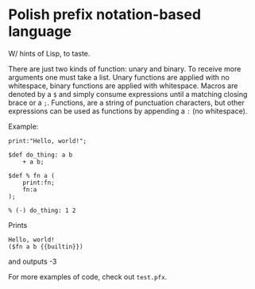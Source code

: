 # Polish prefix notation-based language

W/ hints of Lisp, to taste.

There are just two kinds of function: unary and binary. To receive more
arguments one must take a list. Unary functions are applied with no whitespace,
binary functions are applied with whitespace. Macros are denoted by a `$` and
simply consume expressions until a matching closing brace or a `;`. Functions,
are a string of punctuation characters, but other expressions can be used as
functions by appending a `:` (no whitespace).

Example:

```
print:"Hello, world!";

$def do_thing: a b
    + a b;

$def % fn a (
    print:fn;
    fn:a
);

% (-) do_thing: 1 2
```

Prints

```
Hello, world!
($fn a b {{builtin}})
```

and outputs -3

For more examples of code, check out `test.pfx`.
